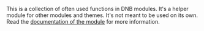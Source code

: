 This is a collection of often used functions in DNB modules. It's a helper module for other modules and themes. It's not meant to be used on its own. Read the [documentation of the module](https://dnbhub.xyz/functions) for more information.
